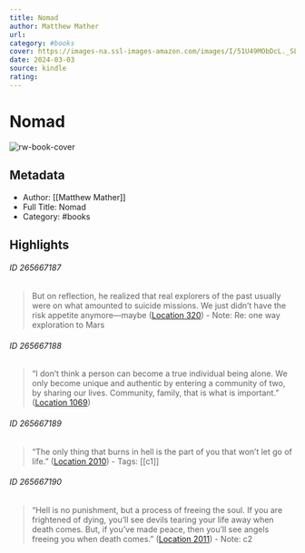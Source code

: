 ```yaml
---
title: Nomad
author: Matthew Mather
url: 
category: #books
cover: https://images-na.ssl-images-amazon.com/images/I/51U49MObDcL._SL200_.jpg
date: 2024-03-03
source: kindle
rating:
---
```

# Nomad

![rw-book-cover](https://images-na.ssl-images-amazon.com/images/I/51U49MObDcL._SL200_.jpg)

## Metadata
- Author: [[Matthew Mather]]
- Full Title: Nomad
- Category: #books

## Highlights
###### ID 265667187
> But on reflection, he realized that real explorers of the past usually were on what amounted to suicide missions. We just didn’t have the risk appetite anymore—maybe ([Location 320](https://readwise.io/to_kindle?action=open&asin=B013TOAL3E&location=320))
    - Note: Re: one way exploration to Mars
    
###### ID 265667188
> “I don’t think a person can become a true individual being alone. We only become unique and authentic by entering a community of two, by sharing our lives. Community, family, that is what is important.” ([Location 1069](https://readwise.io/to_kindle?action=open&asin=B013TOAL3E&location=1069))
    
###### ID 265667189
> “The only thing that burns in hell is the part of you that won’t let go of life.” ([Location 2010](https://readwise.io/to_kindle?action=open&asin=B013TOAL3E&location=2010)) 
    - Tags: [[c1]] 
    
###### ID 265667190
> “Hell is no punishment, but a process of freeing the soul. If you are frightened of dying, you’ll see devils tearing your life away when death comes. But, if you’ve made peace, then you’ll see angels freeing you when death comes.” ([Location 2011](https://readwise.io/to_kindle?action=open&asin=B013TOAL3E&location=2011))
    - Note: c2
    
